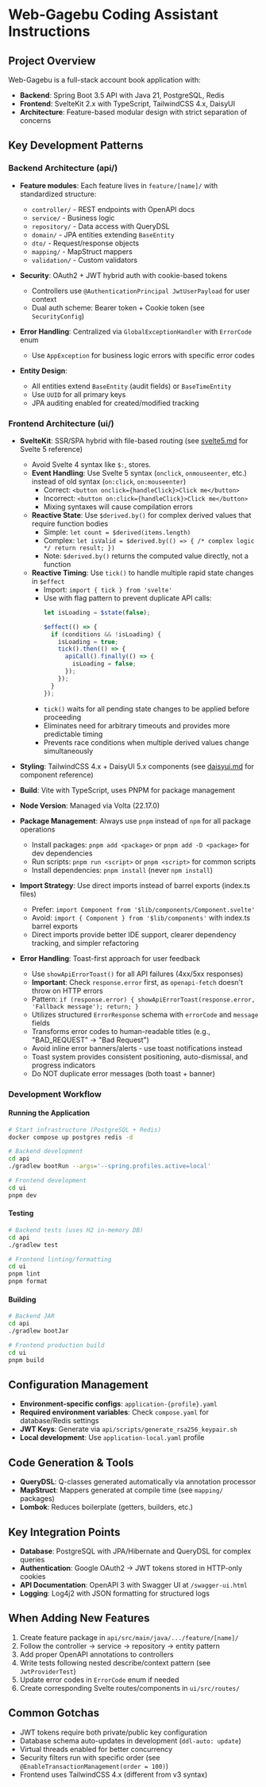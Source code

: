 # Web-Gagebu Coding Assistant Instructions

## Project Overview
Web-Gagebu is a full-stack account book application with:
- **Backend**: Spring Boot 3.5 API with Java 21, PostgreSQL, Redis
- **Frontend**: SvelteKit 2.x with TypeScript, TailwindCSS 4.x, DaisyUI
- **Architecture**: Feature-based modular design with strict separation of concerns

## Key Development Patterns

### Backend Architecture (api/)
- **Feature modules**: Each feature lives in `feature/[name]/` with standardized structure:
  - `controller/` - REST endpoints with OpenAPI docs
  - `service/` - Business logic
  - `repository/` - Data access with QueryDSL 
  - `domain/` - JPA entities extending `BaseEntity`
  - `dto/` - Request/response objects
  - `mapping/` - MapStruct mappers
  - `validation/` - Custom validators

- **Security**: OAuth2 + JWT hybrid auth with cookie-based tokens
  - Controllers use `@AuthenticationPrincipal JwtUserPayload` for user context
  - Dual auth scheme: Bearer token + Cookie token (see `SecurityConfig`)

- **Error Handling**: Centralized via `GlobalExceptionHandler` with `ErrorCode` enum
  - Use `AppException` for business logic errors with specific error codes

- **Entity Design**: 
  - All entities extend `BaseEntity` (audit fields) or `BaseTimeEntity`
  - Use `UUID` for all primary keys
  - JPA auditing enabled for created/modified tracking

### Frontend Architecture (ui/)
- **SvelteKit**: SSR/SPA hybrid with file-based routing (see [svelte5.md](./svelte5.md) for Svelte 5 reference)
  - Avoid Svelte 4 syntax like `$:`, stores.
  - **Event Handling**: Use Svelte 5 syntax (`onclick`, `onmouseenter`, etc.) instead of old syntax (`on:click`, `on:mouseenter`)
    - Correct: `<button onclick={handleClick}>Click me</button>`
    - Incorrect: `<button on:click={handleClick}>Click me</button>`
    - Mixing syntaxes will cause compilation errors
  - **Reactive State**: Use `$derived.by()` for complex derived values that require function bodies
    - Simple: `let count = $derived(items.length)`
    - Complex: `let isValid = $derived.by(() => { /* complex logic */ return result; })`
    - Note: `$derived.by()` returns the computed value directly, not a function
  - **Reactive Timing**: Use `tick()` to handle multiple rapid state changes in `$effect`
    - Import: `import { tick } from 'svelte'`
    - Use with flag pattern to prevent duplicate API calls:
      ```typescript
      let isLoading = $state(false);
      
      $effect(() => {
        if (conditions && !isLoading) {
          isLoading = true;
          tick().then(() => {
            apiCall().finally(() => {
              isLoading = false;
            });
          });
        }
      });
      ```
    - `tick()` waits for all pending state changes to be applied before proceeding
    - Eliminates need for arbitrary timeouts and provides more predictable timing
    - Prevents race conditions when multiple derived values change simultaneously
- **Styling**: TailwindCSS 4.x + DaisyUI 5.x components (see [daisyui.md](./daisyui.md) for component reference)
- **Build**: Vite with TypeScript, uses PNPM for package management
- **Node Version**: Managed via Volta (22.17.0)
- **Package Management**: Always use `pnpm` instead of `npm` for all package operations
  - Install packages: `pnpm add <package>` or `pnpm add -D <package>` for dev dependencies
  - Run scripts: `pnpm run <script>` or `pnpm <script>` for common scripts
  - Install dependencies: `pnpm install` (never `npm install`)
- **Import Strategy**: Use direct imports instead of barrel exports (index.ts files)
  - Prefer: `import Component from '$lib/components/Component.svelte'`
  - Avoid: `import { Component } from '$lib/components'` with index.ts barrel exports
  - Direct imports provide better IDE support, clearer dependency tracking, and simpler refactoring

- **Error Handling**: Toast-first approach for user feedback
  - Use `showApiErrorToast()` for all API failures (4xx/5xx responses)
  - **Important**: Check `response.error` first, as `openapi-fetch` doesn't throw on HTTP errors
  - Pattern: `if (response.error) { showApiErrorToast(response.error, 'Fallback message'); return; }`
  - Utilizes structured `ErrorResponse` schema with `errorCode` and `message` fields
  - Transforms error codes to human-readable titles (e.g., "BAD_REQUEST" → "Bad Request")
  - Avoid inline error banners/alerts - use toast notifications instead
  - Toast system provides consistent positioning, auto-dismissal, and progress indicators
  - Do NOT duplicate error messages (both toast + banner)

### Development Workflow

#### Running the Application
```bash
# Start infrastructure (PostgreSQL + Redis)
docker compose up postgres redis -d

# Backend development
cd api
./gradlew bootRun --args='--spring.profiles.active=local'

# Frontend development  
cd ui
pnpm dev
```

#### Testing
```bash
# Backend tests (uses H2 in-memory DB)
cd api
./gradlew test

# Frontend linting/formatting
cd ui
pnpm lint
pnpm format
```

#### Building
```bash
# Backend JAR
cd api
./gradlew bootJar

# Frontend production build
cd ui
pnpm build
```

## Configuration Management
- **Environment-specific configs**: `application-{profile}.yaml`
- **Required environment variables**: Check `compose.yaml` for database/Redis settings
- **JWT Keys**: Generate via `api/scripts/generate_rsa256_keypair.sh`
- **Local development**: Use `application-local.yaml` profile

## Code Generation & Tools
- **QueryDSL**: Q-classes generated automatically via annotation processor
- **MapStruct**: Mappers generated at compile time (see `mapping/` packages)
- **Lombok**: Reduces boilerplate (getters, builders, etc.)

## Key Integration Points
- **Database**: PostgreSQL with JPA/Hibernate and QueryDSL for complex queries
- **Authentication**: Google OAuth2 → JWT tokens stored in HTTP-only cookies
- **API Documentation**: OpenAPI 3 with Swagger UI at `/swagger-ui.html`
- **Logging**: Log4j2 with JSON formatting for structured logs

## When Adding New Features
1. Create feature package in `api/src/main/java/.../feature/[name]/`
2. Follow the controller → service → repository → entity pattern
3. Add proper OpenAPI annotations to controllers
4. Write tests following nested describe/context pattern (see `JwtProviderTest`)
5. Update error codes in `ErrorCode` enum if needed
6. Create corresponding Svelte routes/components in `ui/src/routes/`

## Common Gotchas
- JWT tokens require both private/public key configuration
- Database schema auto-updates in development (`ddl-auto: update`)
- Virtual threads enabled for better concurrency
- Security filters run with specific order (see `@EnableTransactionManagement(order = 100)`)
- Frontend uses TailwindCSS 4.x (different from v3 syntax)
